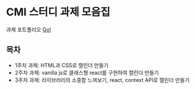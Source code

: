 # CMI 스터디 과제 모음집

과제 포트폴리오 [Go!](https://kingyong9169.github.io/CMI-study/)

## 목차

- 1주차 과제: HTML과 CSS로 캘린더 만들기
- 2주차 과제: vanilla js로 클래스형 react를 구현하여 캘린더 만들기
- 3주차 과제: 라이브러리의 소중함 느껴보기, react, context API로 캘린더 만들기
